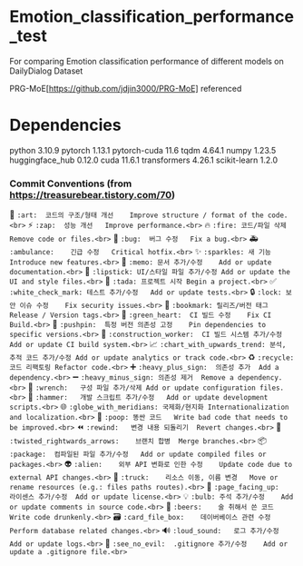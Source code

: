 # Emotion_classification_performance_test
For comparing Emotion classification performance of different models on DailyDialog Dataset

PRG-MoE[https://github.com/jdjin3000/PRG-MoE] referenced

# Dependencies
python 3.10.9
pytorch 1.13.1
pytorch-cuda 11.6
tqdm 4.64.1
numpy 1.23.5
huggingface_hub 0.12.0
cuda 11.6.1
transformers 4.26.1
scikit-learn 1.2.0

### Commit Conventions (from https://treasurebear.tistory.com/70)
🎨	`:art:	코드의 구조/형태 개선	Improve structure / format of the code.<br>`
⚡️	`:zap:	성능 개선	Improve performance.<br>`
🔥	`:fire:	코드/파일 삭제	Remove code or files.<br>`
🐛	`:bug:	버그 수정	Fix a bug.<br>`
🚑	`:ambulance:	긴급 수정	Critical hotfix.<br>`
✨	`:sparkles:	새 기능	Introduce new features.<br>`
📝	`:memo:	문서 추가/수정	Add or update documentation.<br>`
💄	`:lipstick:	UI/스타일 파일 추가/수정	Add or update the UI and style files.<br>`
🎉	`:tada:	프로젝트 시작	Begin a project.<br>`
✅	`:white_check_mark:	테스트 추가/수정	Add or update tests.<br>`
🔒	`:lock:	보안 이슈 수정	Fix security issues.<br>`
🔖	`:bookmark:	릴리즈/버전 태그	Release / Version tags.<br>`
💚	`:green_heart:	CI 빌드 수정	Fix CI Build.<br>`
📌	`:pushpin:	특정 버전 의존성 고정	Pin dependencies to specific versions.<br>`
👷	`:construction_worker:	CI 빌드 시스템 추가/수정	Add or update CI build system.<br>`
📈	`:chart_with_upwards_trend:	분석, 추적 코드 추가/수정	Add or update analytics or track code.<br>`
♻️	`:recycle:	코드 리팩토링	Refactor code.<br>`
➕	`:heavy_plus_sign:	의존성 추가	Add a dependency.<br>`
➖	`:heavy_minus_sign:	의존성 제거	Remove a dependency.<br>`
🔧	`:wrench:	구성 파일 추가/삭제	Add or update configuration files.<br>`
🔨	`:hammer:	개발 스크립트 추가/수정	Add or update development scripts.<br>`
🌐	`:globe_with_meridians:	국제화/현지화	Internationalization and localization.<br>`
💩	`:poop:	똥싼 코드	Write bad code that needs to be improved.<br>`
⏪	`:rewind:	변경 내용 되돌리기	Revert changes.<br>`
🔀	`:twisted_rightwards_arrows:	브랜치 합병	Merge branches.<br>`
📦	`:package:	컴파일된 파일 추가/수정	Add or update compiled files or packages.<br>`
👽	`:alien:	외부 API 변화로 인한 수정	Update code due to external API changes.<br>`
🚚	`:truck:	리소스 이동, 이름 변경	Move or rename resources (e.g.: files paths routes).<br>`
📄	`:page_facing_up:	라이센스 추가/수정	Add or update license.<br>`
💡	`:bulb:	주석 추가/수정	Add or update comments in source code.<br>`
🍻	`:beers:	술 취해서 쓴 코드	Write code drunkenly.<br>`
🗃	`:card_file_box:	데이버베이스 관련 수정	Perform database related changes.<br>`
🔊	`:loud_sound:	로그 추가/수정	Add or update logs.<br>`
🙈	`:see_no_evil:	.gitignore 추가/수정	Add or update a .gitignore file.<br>`
